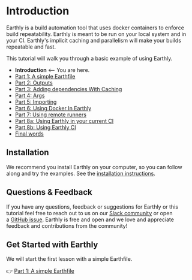 # Introduction

Earthly is a build automation tool that uses docker containers to enforce build repeatability. Earthly is meant to be run on your local system and in your CI. Earthly's implicit caching and parallelism will make your builds repeatable and fast.

This tutorial will walk you through a basic example of using Earthly.

* **Introduction** <-- You are here.
* [Part 1: A simple Earthfile](./part-1-a-simple-earthfile.md)
* [Part 2: Outputs](./part-2-outputs.md)
* [Part 3: Adding dependencies With Caching](./part-3-adding-dependencies-with-caching.md)
* [Part 4: Args](./part-4-args.md)
* [Part 5: Importing](./part-5-importing.md)
* [Part 6: Using Docker In Earthly](./part-6-using-docker-with-earthly.md)
* [Part 7: Using remote runners](./part-7-using-remote-runners.md)
* [Part 8a: Using Earthly in your current CI](./part-8a-using-earthly-in-your-current-ci.md)
* [Part 8b: Using Earthly CI](./part-8b-using-earthly-ci.md)
* [Final words](./final-words.md)

## Installation

We recommend you install Earthly on your computer, so you can follow along and try the examples. See the [installation instructions](https://earthly.dev/get-earthly).

## Questions & Feedback

If you have any questions, feedback or suggestions for Earthly or this tutorial feel free to reach out to us on our [Slack community](https://earthly.dev/slack) or open a [GitHub issue](https://github.com/earthly/earthly/issues). Earthly is free and open and we love and appreciate feedback and contributions from the community!

## Get Started with Earthly

We will start the first lesson with a simple Earthfile.

👉 [Part 1: A simple Earthfile](./part-1-a-simple-earthfile.md)
